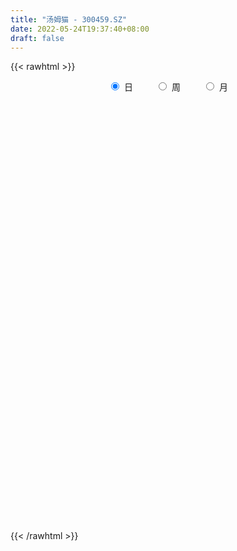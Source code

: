```yaml
---
title: "汤姆猫 - 300459.SZ"
date: 2022-05-24T19:37:40+08:00
draft: false
---
```

{{< rawhtml >}}
    <div style="text-align: center">
        <label style="padding: 1rem;"><input style="margin-right: .5rem" type="radio" name="period" value="D" checked onclick="period_change(this)">日</label>
        <label style="padding: 1rem;"><input style="margin-right: .5rem" type="radio" name="period" value="W" onclick="period_change(this)">周</label>
        <label style="padding: 1rem;"><input style="margin-right: .5rem" type="radio" name="period" value="M" onclick="period_change(this)">月</label>
    </div>
    <div id="chart" style="height: 700px;"></div> 
    <script type="text/javascript">
        const D_v = [664974.4,572397.65,549611.46,234930.7,463560.28,474469.24,548545.17,312534.1,377050.47,536138.16,496259.88,462514.27,496461.86,1710074.1000000001,907225.37,685620.35,456530.92,393825.73,473690.16,375713.53,1168461.29,2338054.1800000002,1326011.3100000001,1042395.45,1066977.3400000001,571365.14,588305.6800000001,601928.22,706372.38,466082.23,436072.4,299162.6,366274.24,310456.53,336733.66,280427.07,368312.6,319487.18,292714.82,354642.71,1143372.97,810883.22,1113820.4399999999,682283.24,466069.28,382426.17,512025.63,302378.63,415415.53,736032.62,491926.37,528434.89,912495.5,814214.9399999999,375976.67,408170.11,399854.73,430483.04,560139.5600000001,501587.58,478386.39,961756.37,506865.47,363557.08,313295.15,345379.63,364955.61,403178.4,294829.89,1608085.6699999999,1002974.39,687345.64,698242.8,668970.26,517087.08,441497.82,714069.08,425728.73,577413.24,675547.26,433997.68,347865.44,2020720.6599999999,3478351.5299999998,7132532.4500000002,5462905.9299999997,6697008.5099999998,6020340.3099999996,4001853.3500000001,4099498.8100000001,3353088.6200000001,2189842.9500000002,2512204.96,2917092.6299999999,2909749.71,1605989.8899999999,1668283.21,1774356.52,1853266.9199999999,2207571.8900000001,1496629.28,1361217.6000000001,1173479.3300000001,995787.8,2019704.05,2056950.0600000001,2571491.1499999999,2024318.99,3955798.1400000001,3406016.79,2598799.8199999998,1934566.04,1325372.3799999999,4434422.8200000003,5302224.4900000002,3656110.04,4316810.0199999996,4137764.1400000001,6924204.5,6459844.1200000001,4771956.46,4329867.96,4833078.7199999997,3939601.21,3007317.5600000001,2919712.96,2596098.46,3168939.96,1994705.78,2914539.2400000002,2454461.2599999998,3946519.77,3054555.3799999999,1616659.75,1241003.8200000001,1481774.8799999999,1714304.0,1680289.0800000001,885365.26,1393350.74,1600436.3,1633484.76,1615090.5,4145637.9100000001,4028454.4100000001,3786275.0099999998,3973063.23,3100417.1400000001,8860258.7300000004,6554822.2199999997,4216332.9699999997,4480487.7300000004,3186707.23,2636322.4700000002,2024223.0,1901613.3100000001,2523084.27,3174926.6400000001,2652943.7400000002,3032426.8100000001,4219652.8600000003,2955832.1600000001,2430104.0099999998,1419474.6399999999,1872790.3,1439652.8,1815321.3899999999,2881171.25,3003290.2400000002,2679222.5299999998,4780331.9400000004,4085051.8500000001,2609754.0899999999,1623503.73,2209854.4900000002,1231396.79,2012053.96,1190477.52,1120019.8899999999,1178261.1799999999,1569871.52,1528284.3799999999,1374625.0,804906.9,964817.22,1154998.45,1391591.1200000001,785301.95,958113.35,1160217.0,754728.08,2677260.5699999998,1017227.5699999999,850635.78,649684.86,729172.58,684426.14,2132704.48,2766463.8599999999,1808118.1899999999,1429415.3600000001,1281459.25,1297325.95,958508.6899999999,1066544.3999999999,1211668.4099999999,1628322.73,823644.86,1053723.8899999999,1536126.53,987322.9,891900.3199999999,1391555.1699999999,1872236.48,1200106.1499999999,1036792.34,1305690.1699999999,2657614.9399999999,1804427.46,1811866.1399999999,1556543.76,1073907.6299999999,1339204.9399999999,1070098.6399999999,720081.49,1322974.52,551882.59,785716.84,686704.87,812531.39,591410.05,878114.75,979095.39,945128.39,831759.7,1198964.9099999999,712301.99,583131.0,680180.1899999999,620399.9300000001,991845.6,679106.39,509643.34,611137.78,789734.33,821355.88,789829.28,744219.6899999999,1155344.3400000001,938887.72]
const D_histogram = [0.0,0.0019145299,-0.0033719726,-0.0052290105,-0.0048272595,-0.0062106847,-0.0041591103,-0.0038816722,-0.002807395,-0.000007238,0.0024515414,0.0007328113,0.0015895407,0.0129464571,0.0143054154,0.0124848867,0.0112912032,0.0086127241,0.0083152674,0.0069541237,0.0120017282,0.0252414903,0.0256335881,0.02555216,0.0161854921,0.0110257915,0.0049192268,0.0004426203,-0.007884111,-0.0156168487,-0.0187072662,-0.0212360313,-0.025784507,-0.0274726315,-0.0304077166,-0.0300721452,-0.0244447572,-0.0176543735,-0.0142798316,-0.0138288023,-0.0043532962,0.0032718343,0.0118827128,0.0123366632,0.0127315075,0.011763236,0.0042209476,-0.0000361052,-0.0013726153,0.0030236644,0.0031176744,-0.0020496356,-0.0019427921,-0.0132094471,-0.0156678275,-0.0181843593,-0.0180112662,-0.017396744,-0.0184126361,-0.0222697494,-0.0263783783,-0.0137765569,-0.0047318671,0.0003435754,0.0033025013,0.0028576666,0.0041252864,0.0057522098,0.006229588,0.0187107628,0.0265315759,0.0277700305,0.0241163985,0.022000301,0.0164414501,0.0096168555,0.009354698,0.0055400508,0.0054297048,0.0006146092,-0.0030692581,-0.0045676302,0.0081563141,0.0591032329,0.0890824834,0.1130794798,0.168825467,0.167773709,0.1524929751,0.1383199233,0.0959127355,0.0524914513,0.015696541,-0.0067557158,-0.0464674886,-0.0743878737,-0.1003044107,-0.1016797671,-0.0937511062,-0.0801928231,-0.0795883899,-0.0735517568,-0.0706409033,-0.0684044615,-0.0493212891,-0.0326922266,-0.0094640904,0.0013878912,0.0319904689,0.0433008852,0.0335314499,0.0231106333,0.0044788496,0.0282539863,0.0568765781,0.0524458456,0.0459177839,0.055543482,0.0753010307,0.1104125035,0.1115737832,0.1077331568,0.1032659254,0.0696868171,0.0469039858,0.0204882823,-0.0081427305,-0.0455772853,-0.0685945228,-0.0639815533,-0.065120857,-0.0460448907,-0.0560367377,-0.0676418027,-0.076942769,-0.0758403344,-0.0636349492,-0.0704923047,-0.0709087308,-0.067104662,-0.0581490327,-0.0463014405,-0.0363476453,-0.0107890269,0.0181297448,0.0290901816,0.0428318783,0.0421825903,0.0949925167,0.0832364331,0.0780250805,0.0763730147,0.0641008425,0.0405640091,0.013660797,-0.0012096883,-0.0064796476,0.0022169648,0.0083576072,0.0189370322,0.0342535544,0.020387554,-0.0053454853,-0.0256682232,-0.0427523877,-0.0497937128,-0.049419596,-0.0340937724,-0.0126749136,-0.0236306967,-0.0006432611,0.0168884876,0.0045161163,-0.0074541684,-0.0459695369,-0.0658138514,-0.1053122445,-0.120357296,-0.1241178748,-0.1126674195,-0.0869210295,-0.0654911386,-0.0617807543,-0.0583813043,-0.0475637643,-0.0344699049,-0.0365115465,-0.0357242273,-0.0273800303,-0.0306287567,-0.0281400574,-0.0527540543,-0.0648651805,-0.0670806701,-0.0647392663,-0.0569641698,-0.050528327,-0.0291996998,-0.0002262703,0.0007497985,0.0007173806,0.0064346935,0.0167178025,0.0146074406,-0.0015753397,0.0017150747,0.0132054525,0.0202684931,0.0222255823,0.029125406,0.0291225075,0.0208978325,0.0219433139,0.0306088605,0.030124781,0.0334352585,0.0350452844,0.0469124043,0.0529922756,0.0556434912,0.0437545318,0.0226374093,0.0178514811,0.0043665292,-0.0043012014,-0.0248016503,-0.0362711831,-0.0369291549,-0.0421791683,-0.0556796248,-0.0626676751,-0.0835718404,-0.0876613367,-0.0782448416,-0.0740800545,-0.0534729421,-0.0356438381,-0.0242383874,-0.0078291568,0.0064067547,0.0159668932,0.0246115042,0.0296203143,0.0339347241,0.0355958547,0.0367021051,0.0347662179,0.0366894107,0.0427614904,0.0331492957]
const D_fast = [0.0,0.0023931624,-0.0037363333,-0.0069006239,-0.0077056877,-0.010641784,-0.0096299873,-0.0103229672,-0.0099505387,-0.0071521912,-0.0040805264,-0.0056160537,-0.0043619392,0.0102315915,0.0151669036,0.0164675966,0.0180967139,0.0175714159,0.019352776,0.0197301632,0.0277781998,0.0473283344,0.0541288292,0.0604354411,0.0551151462,0.0527118936,0.0478351356,0.0434691841,0.0331714251,0.0215344752,0.0137672412,0.0059294682,-0.0050651342,-0.0136214166,-0.0241584308,-0.0313408957,-0.0318246971,-0.0294479067,-0.0296433227,-0.032649494,-0.024262312,-0.0158192228,-0.0042376661,-0.00069955,0.0028781712,0.0048507087,-0.0016363427,-0.0059024218,-0.0075820858,-0.00242989,-0.0015564614,-0.0072361802,-0.0076150348,-0.0221840515,-0.0285593888,-0.0356220105,-0.0399517339,-0.0436863977,-0.0493054489,-0.0587299995,-0.0694332229,-0.0602755408,-0.0524138178,-0.0472524814,-0.0434679302,-0.0431983482,-0.0408994068,-0.037834431,-0.0357996558,-0.0186407903,-0.0041870833,0.0039938791,0.0063693466,0.0097533244,0.0083048361,0.0038844553,0.0059609723,0.0035313378,0.0047784181,0.0001169747,-0.0043342071,-0.0069744867,0.0077885361,0.0735112631,0.1257611344,0.1780280008,0.2759803548,0.3168720241,0.3397145339,0.3601214629,0.341692459,0.3113940376,0.2785232625,0.2543820768,0.2030534318,0.1565360783,0.1055434386,0.0787481404,0.0632390248,0.0567491021,0.0374564378,0.0251051317,0.0103557594,-0.0045089142,0.002243936,0.0106999418,0.0315620553,0.0427610097,0.0813612047,0.1034968423,0.1021102695,0.0974671111,0.0799550399,0.1107936732,0.1536354095,0.1623161384,0.1672675227,0.1907790913,0.2293618976,0.2920764963,0.3211312218,0.3442238846,0.3655731345,0.3494157305,0.3383588957,0.3170652627,0.2863985673,0.2375696911,0.197403823,0.1860214042,0.1686018862,0.1761666299,0.1521655985,0.1236500827,0.0951134242,0.0772557751,0.0735524231,0.0490719914,0.0309283826,0.0179562859,0.0123746571,0.0126468891,0.013513773,0.0363751347,0.0698263425,0.0880593248,0.112508991,0.1224053506,0.1989634062,0.2080164308,0.2223113484,0.2397525362,0.2435055747,0.2301097436,0.2066217307,0.1914488234,0.1845589521,0.1938098057,0.2020398499,0.2173535329,0.2412334438,0.2324643318,0.2053949212,0.1786551275,0.150882866,0.1313931128,0.1194123306,0.126214711,0.1444648415,0.1276013843,0.1504280046,0.1721818751,0.1609385329,0.1471047061,0.0970969533,0.0607991761,-0.0050272782,-0.0501616537,-0.0849517012,-0.1016681007,-0.0976519682,-0.0925948618,-0.1043296662,-0.1155255423,-0.1165989433,-0.1121225602,-0.1232920883,-0.1314358259,-0.1299366366,-0.1408425522,-0.1453888672,-0.1831913777,-0.211518799,-0.2305044561,-0.2443478689,-0.2508138149,-0.2570100539,-0.2429813516,-0.2140644897,-0.2129009712,-0.212754044,-0.2054280578,-0.1909654981,-0.1894239998,-0.2060006151,-0.202281432,-0.1874896911,-0.1753595272,-0.1678460424,-0.1536648672,-0.1463871388,-0.1493873557,-0.1428560459,-0.1265382841,-0.1194911683,-0.1078218763,-0.0974505292,-0.0738553082,-0.0545273681,-0.0379652797,-0.0389156061,-0.0543733763,-0.0546964342,-0.0670897538,-0.0768327847,-0.1035336462,-0.1240709747,-0.1339612353,-0.1497560407,-0.1771764035,-0.1998313726,-0.241628498,-0.2676333284,-0.2777780437,-0.2921332702,-0.2848943934,-0.2759762489,-0.270630395,-0.2561784537,-0.2403408534,-0.2267889917,-0.2119915046,-0.1995776159,-0.1867795251,-0.1762194309,-0.1659376541,-0.1591819868,-0.1480864414,-0.1313239891,-0.1326488599]
const D_slow = [0.0,0.0004786325,-0.0003643607,-0.0016716133,-0.0028784282,-0.0044310994,-0.0054708769,-0.006441295,-0.0071431437,-0.0071449532,-0.0065320679,-0.006348865,-0.0059514799,-0.0027148656,0.0008614882,0.0039827099,0.0068055107,0.0089586917,0.0110375086,0.0127760395,0.0157764716,0.0220868441,0.0284952411,0.0348832811,0.0389296542,0.041686102,0.0429159088,0.0430265638,0.0410555361,0.0371513239,0.0324745073,0.0271654995,0.0207193728,0.0138512149,0.0062492858,-0.0012687505,-0.0073799398,-0.0117935332,-0.0153634911,-0.0188206917,-0.0199090158,-0.0190910572,-0.016120379,-0.0130362132,-0.0098533363,-0.0069125273,-0.0058572904,-0.0058663167,-0.0062094705,-0.0054535544,-0.0046741358,-0.0051865447,-0.0056722427,-0.0089746045,-0.0128915613,-0.0174376512,-0.0219404677,-0.0262896537,-0.0308928127,-0.0364602501,-0.0430548447,-0.0464989839,-0.0476819507,-0.0475960568,-0.0467704315,-0.0460560148,-0.0450246932,-0.0435866408,-0.0420292438,-0.0373515531,-0.0307186591,-0.0237761515,-0.0177470519,-0.0122469766,-0.0081366141,-0.0057324002,-0.0033937257,-0.002008713,-0.0006512868,-0.0004976345,-0.001264949,-0.0024068565,-0.000367778,0.0144080302,0.0366786511,0.064948521,0.1071548878,0.149098315,0.1872215588,0.2218015396,0.2457797235,0.2589025863,0.2628267215,0.2611377926,0.2495209204,0.230923952,0.2058478493,0.1804279076,0.156990131,0.1369419252,0.1170448277,0.0986568885,0.0809966627,0.0638955473,0.051565225,0.0433921684,0.0410261458,0.0413731186,0.0493707358,0.0601959571,0.0685788196,0.0743564779,0.0754761903,0.0825396869,0.0967588314,0.1098702928,0.1213497388,0.1352356093,0.1540608669,0.1816639928,0.2095574386,0.2364907278,0.2623072092,0.2797289134,0.2914549099,0.2965769805,0.2945412978,0.2831469765,0.2659983458,0.2500029575,0.2337227432,0.2222115205,0.2082023361,0.1912918855,0.1720561932,0.1530961096,0.1371873723,0.1195642961,0.1018371134,0.0850609479,0.0705236897,0.0589483296,0.0498614183,0.0471641616,0.0516965978,0.0589691432,0.0696771127,0.0802227603,0.1039708895,0.1247799978,0.1442862679,0.1633795215,0.1794047322,0.1895457345,0.1929609337,0.1926585116,0.1910385997,0.1915928409,0.1936822427,0.1984165008,0.2069798894,0.2120767779,0.2107404065,0.2043233507,0.1936352538,0.1811868256,0.1688319266,0.1603084835,0.1571397551,0.1512320809,0.1510712656,0.1552933875,0.1564224166,0.1545588745,0.1430664903,0.1266130274,0.1002849663,0.0701956423,0.0391661736,0.0109993187,-0.0107309386,-0.0271037233,-0.0425489119,-0.0571442379,-0.069035179,-0.0776526552,-0.0867805419,-0.0957115987,-0.1025566063,-0.1102137954,-0.1172488098,-0.1304373234,-0.1466536185,-0.163423786,-0.1796086026,-0.1938496451,-0.2064817268,-0.2137816518,-0.2138382194,-0.2136507697,-0.2134714246,-0.2118627512,-0.2076833006,-0.2040314404,-0.2044252754,-0.2039965067,-0.2006951436,-0.1956280203,-0.1900716247,-0.1827902732,-0.1755096463,-0.1702851882,-0.1647993597,-0.1571471446,-0.1496159493,-0.1412571347,-0.1324958136,-0.1207677125,-0.1075196436,-0.0936087709,-0.0826701379,-0.0770107856,-0.0725479153,-0.071456283,-0.0725315833,-0.0787319959,-0.0877997917,-0.0970320804,-0.1075768725,-0.1214967787,-0.1371636975,-0.1580566576,-0.1799719917,-0.1995332021,-0.2180532157,-0.2314214513,-0.2403324108,-0.2463920076,-0.2483492968,-0.2467476082,-0.2427558849,-0.2366030088,-0.2291979302,-0.2207142492,-0.2118152855,-0.2026397593,-0.1939482048,-0.1847758521,-0.1740854795,-0.1657981556]
const D_data = [['2021-05-13', 3.23, 3.28, 3.22, 3.33],['2021-05-14', 3.3, 3.31, 3.27, 3.34],['2021-05-17', 3.3, 3.21, 3.2, 3.3],['2021-05-18', 3.21, 3.23, 3.2, 3.24],['2021-05-19', 3.22, 3.25, 3.2, 3.31],['2021-05-20', 3.22, 3.22, 3.17, 3.24],['2021-05-21', 3.22, 3.26, 3.19, 3.29],['2021-05-24', 3.25, 3.24, 3.23, 3.28],['2021-05-25', 3.26, 3.25, 3.2, 3.26],['2021-05-26', 3.24, 3.28, 3.23, 3.32],['2021-05-27', 3.28, 3.29, 3.27, 3.33],['2021-05-28', 3.28, 3.24, 3.22, 3.29],['2021-05-31', 3.24, 3.27, 3.22, 3.3],['2021-06-01', 3.28, 3.44, 3.27, 3.58],['2021-06-02', 3.4, 3.36, 3.36, 3.47],['2021-06-03', 3.36, 3.33, 3.33, 3.45],['2021-06-04', 3.33, 3.34, 3.3, 3.36],['2021-06-07', 3.35, 3.32, 3.3, 3.37],['2021-06-08', 3.33, 3.35, 3.28, 3.37],['2021-06-09', 3.35, 3.34, 3.31, 3.37],['2021-06-10', 3.41, 3.44, 3.38, 3.55],['2021-06-11', 3.5, 3.61, 3.45, 3.78],['2021-06-15', 3.66, 3.51, 3.47, 3.67],['2021-06-16', 3.55, 3.53, 3.45, 3.61],['2021-06-17', 3.49, 3.41, 3.35, 3.51],['2021-06-18', 3.4, 3.44, 3.37, 3.45],['2021-06-21', 3.4, 3.41, 3.38, 3.44],['2021-06-22', 3.43, 3.41, 3.38, 3.46],['2021-06-23', 3.4, 3.33, 3.31, 3.41],['2021-06-24', 3.31, 3.29, 3.27, 3.32],['2021-06-25', 3.28, 3.31, 3.25, 3.32],['2021-06-28', 3.3, 3.29, 3.28, 3.31],['2021-06-29', 3.27, 3.23, 3.22, 3.28],['2021-06-30', 3.24, 3.23, 3.22, 3.26],['2021-07-01', 3.23, 3.18, 3.18, 3.25],['2021-07-02', 3.18, 3.19, 3.17, 3.21],['2021-07-05', 3.2, 3.25, 3.19, 3.26],['2021-07-06', 3.26, 3.28, 3.23, 3.3],['2021-07-07', 3.27, 3.25, 3.23, 3.27],['2021-07-08', 3.26, 3.21, 3.2, 3.27],['2021-07-09', 3.22, 3.34, 3.21, 3.37],['2021-07-12', 3.35, 3.36, 3.29, 3.41],['2021-07-13', 3.44, 3.42, 3.37, 3.53],['2021-07-14', 3.38, 3.35, 3.34, 3.44],['2021-07-15', 3.37, 3.36, 3.3, 3.39],['2021-07-16', 3.36, 3.35, 3.32, 3.38],['2021-07-19', 3.36, 3.25, 3.23, 3.36],['2021-07-20', 3.23, 3.26, 3.22, 3.27],['2021-07-21', 3.28, 3.28, 3.25, 3.31],['2021-07-22', 3.26, 3.36, 3.24, 3.4],['2021-07-23', 3.35, 3.32, 3.29, 3.36],['2021-07-26', 3.31, 3.24, 3.21, 3.32],['2021-07-27', 3.32, 3.29, 3.27, 3.43],['2021-07-28', 3.25, 3.11, 3.01, 3.26],['2021-07-29', 3.14, 3.17, 3.12, 3.2],['2021-07-30', 3.16, 3.14, 3.11, 3.18],['2021-08-02', 3.13, 3.15, 3.08, 3.17],['2021-08-03', 3.13, 3.14, 3.12, 3.19],['2021-08-04', 3.14, 3.1, 3.07, 3.14],['2021-08-05', 3.08, 3.03, 3.02, 3.1],['2021-08-06', 3.04, 2.98, 2.95, 3.04],['2021-08-09', 2.98, 3.19, 2.98, 3.2],['2021-08-10', 3.2, 3.19, 3.15, 3.22],['2021-08-11', 3.21, 3.17, 3.15, 3.22],['2021-08-12', 3.17, 3.16, 3.14, 3.19],['2021-08-13', 3.18, 3.12, 3.1, 3.18],['2021-08-16', 3.16, 3.14, 3.13, 3.22],['2021-08-17', 3.12, 3.15, 3.05, 3.15],['2021-08-18', 3.13, 3.14, 3.09, 3.15],['2021-08-19', 3.22, 3.33, 3.22, 3.73],['2021-08-20', 3.23, 3.34, 3.18, 3.34],['2021-08-23', 3.36, 3.3, 3.27, 3.38],['2021-08-24', 3.26, 3.25, 3.18, 3.27],['2021-08-25', 3.23, 3.27, 3.21, 3.35],['2021-08-26', 3.22, 3.22, 3.18, 3.27],['2021-08-27', 3.22, 3.18, 3.16, 3.22],['2021-08-30', 3.2, 3.25, 3.15, 3.28],['2021-08-31', 3.21, 3.2, 3.18, 3.23],['2021-09-01', 3.21, 3.24, 3.2, 3.26],['2021-09-02', 3.21, 3.17, 3.13, 3.23],['2021-09-03', 3.16, 3.16, 3.15, 3.2],['2021-09-06', 3.16, 3.17, 3.13, 3.18],['2021-09-07', 3.16, 3.38, 3.15, 3.5],['2021-09-08', 3.39, 4.06, 3.36, 4.06],['2021-09-09', 3.95, 4.08, 3.8, 4.46],['2021-09-10', 3.91, 4.24, 3.91, 4.46],['2021-09-13', 4.15, 4.98, 4.15, 5.09],['2021-09-14', 4.81, 4.57, 4.5, 5.05],['2021-09-15', 4.4, 4.5, 4.39, 4.8],['2021-09-16', 4.53, 4.58, 4.48, 4.84],['2021-09-17', 4.5, 4.2, 4.16, 4.5],['2021-09-22', 4.16, 4.05, 4.02, 4.23],['2021-09-23', 4.15, 3.98, 3.97, 4.28],['2021-09-24', 3.94, 4.04, 3.94, 4.2],['2021-09-27', 3.94, 3.67, 3.47, 3.95],['2021-09-28', 3.6, 3.62, 3.56, 3.72],['2021-09-29', 3.57, 3.46, 3.44, 3.68],['2021-09-30', 3.58, 3.64, 3.5, 3.7],['2021-10-08', 3.66, 3.72, 3.61, 3.81],['2021-10-11', 3.7, 3.8, 3.57, 3.9],['2021-10-12', 3.71, 3.63, 3.59, 3.75],['2021-10-13', 3.68, 3.67, 3.63, 3.79],['2021-10-14', 3.6, 3.61, 3.52, 3.65],['2021-10-15', 3.64, 3.57, 3.54, 3.67],['2021-10-18', 3.62, 3.8, 3.58, 3.87],['2021-10-19', 3.77, 3.84, 3.75, 3.98],['2021-10-20', 3.81, 4.02, 3.74, 4.11],['2021-10-21', 3.99, 3.96, 3.95, 4.15],['2021-10-22', 3.99, 4.34, 3.93, 4.54],['2021-10-25', 4.3, 4.25, 4.1, 4.48],['2021-10-26', 4.13, 4.03, 4.0, 4.17],['2021-10-27', 4.06, 4.0, 3.89, 4.13],['2021-10-28', 3.99, 3.84, 3.83, 4.04],['2021-10-29', 3.91, 4.41, 3.9, 4.49],['2021-11-01', 4.46, 4.66, 4.46, 4.97],['2021-11-02', 4.56, 4.37, 4.31, 4.66],['2021-11-03', 4.37, 4.37, 4.33, 4.75],['2021-11-04', 4.38, 4.64, 4.18, 4.74],['2021-11-05', 4.4, 4.92, 4.36, 5.5],['2021-11-08', 4.91, 5.36, 4.85, 5.65],['2021-11-09', 5.24, 5.15, 5.05, 5.41],['2021-11-10', 5.2, 5.2, 5.03, 5.4],['2021-11-11', 5.07, 5.29, 4.95, 5.53],['2021-11-12', 5.14, 4.93, 4.93, 5.2],['2021-11-15', 4.97, 5.0, 4.77, 5.14],['2021-11-16', 4.92, 4.89, 4.86, 5.09],['2021-11-17', 4.82, 4.76, 4.68, 4.93],['2021-11-18', 4.74, 4.49, 4.44, 4.84],['2021-11-19', 4.48, 4.5, 4.45, 4.67],['2021-11-22', 4.5, 4.78, 4.48, 4.86],['2021-11-23', 4.65, 4.7, 4.53, 4.77],['2021-11-24', 4.76, 4.99, 4.73, 5.14],['2021-11-25', 4.88, 4.64, 4.62, 4.91],['2021-11-26', 4.57, 4.54, 4.5, 4.68],['2021-11-29', 4.45, 4.48, 4.4, 4.55],['2021-11-30', 4.54, 4.55, 4.5, 4.65],['2021-12-01', 4.53, 4.69, 4.47, 4.73],['2021-12-02', 4.6, 4.43, 4.42, 4.64],['2021-12-03', 4.45, 4.45, 4.41, 4.5],['2021-12-06', 4.4, 4.47, 4.32, 4.54],['2021-12-07', 4.44, 4.53, 4.41, 4.65],['2021-12-08', 4.5, 4.59, 4.45, 4.7],['2021-12-09', 4.6, 4.6, 4.57, 4.68],['2021-12-10', 4.57, 4.88, 4.55, 5.1],['2021-12-13', 4.88, 5.08, 4.82, 5.3],['2021-12-14', 5.05, 4.99, 4.95, 5.28],['2021-12-15', 4.81, 5.13, 4.74, 5.23],['2021-12-16', 5.06, 5.03, 4.93, 5.27],['2021-12-17', 5.03, 5.91, 4.99, 6.04],['2021-12-20', 5.65, 5.3, 5.25, 5.74],['2021-12-21', 5.26, 5.42, 5.2, 5.58],['2021-12-22', 5.43, 5.53, 5.38, 5.85],['2021-12-23', 5.41, 5.44, 5.33, 5.7],['2021-12-24', 5.59, 5.27, 5.25, 5.65],['2021-12-27', 5.21, 5.14, 5.03, 5.28],['2021-12-28', 5.16, 5.21, 5.11, 5.3],['2021-12-29', 5.21, 5.3, 5.07, 5.53],['2021-12-30', 5.24, 5.51, 5.23, 5.59],['2021-12-31', 5.53, 5.55, 5.39, 5.65],['2022-01-04', 5.61, 5.69, 5.54, 5.84],['2022-01-05', 5.6, 5.87, 5.56, 5.98],['2022-01-06', 5.76, 5.56, 5.44, 5.76],['2022-01-07', 5.56, 5.34, 5.25, 5.67],['2022-01-10', 5.2, 5.3, 5.1, 5.38],['2022-01-11', 5.3, 5.24, 5.17, 5.42],['2022-01-12', 5.2, 5.29, 5.19, 5.36],['2022-01-13', 5.26, 5.35, 5.23, 5.45],['2022-01-14', 5.25, 5.57, 5.24, 5.79],['2022-01-17', 5.6, 5.75, 5.53, 5.93],['2022-01-18', 5.69, 5.38, 5.35, 5.73],['2022-01-19', 5.47, 5.85, 5.47, 6.19],['2022-01-20', 5.89, 5.92, 5.69, 6.06],['2022-01-21', 5.87, 5.59, 5.55, 5.97],['2022-01-24', 5.42, 5.55, 5.38, 5.68],['2022-01-25', 5.51, 5.08, 5.07, 5.53],['2022-01-26', 5.11, 5.13, 5.02, 5.21],['2022-01-27', 5.13, 4.67, 4.66, 5.14],['2022-01-28', 4.75, 4.75, 4.7, 4.84],['2022-02-07', 4.82, 4.75, 4.54, 4.86],['2022-02-08', 4.7, 4.87, 4.66, 4.88],['2022-02-09', 4.87, 5.07, 4.83, 5.12],['2022-02-10', 5.03, 5.08, 4.96, 5.23],['2022-02-11', 5.03, 4.87, 4.86, 5.12],['2022-02-14', 4.79, 4.83, 4.75, 4.93],['2022-02-15', 4.96, 4.91, 4.86, 5.03],['2022-02-16', 4.95, 4.96, 4.89, 5.04],['2022-02-17', 4.87, 4.76, 4.71, 4.91],['2022-02-18', 4.7, 4.75, 4.67, 4.8],['2022-02-21', 4.69, 4.83, 4.68, 4.85],['2022-02-22', 4.77, 4.66, 4.6, 4.78],['2022-02-23', 4.67, 4.69, 4.65, 4.71],['2022-02-24', 4.55, 4.24, 4.08, 4.55],['2022-02-25', 4.29, 4.23, 4.22, 4.36],['2022-02-28', 4.2, 4.24, 4.1, 4.25],['2022-03-01', 4.26, 4.22, 4.18, 4.27],['2022-03-02', 4.18, 4.24, 4.16, 4.27],['2022-03-03', 4.27, 4.19, 4.17, 4.28],['2022-03-04', 4.15, 4.39, 4.12, 4.57],['2022-03-07', 4.4, 4.58, 4.33, 4.68],['2022-03-08', 4.45, 4.28, 4.25, 4.47],['2022-03-09', 4.27, 4.24, 3.97, 4.32],['2022-03-10', 4.32, 4.3, 4.26, 4.45],['2022-03-11', 4.2, 4.38, 4.15, 4.44],['2022-03-14', 4.32, 4.23, 4.23, 4.38],['2022-03-15', 4.19, 3.98, 3.98, 4.2],['2022-03-16', 4.04, 4.16, 3.92, 4.22],['2022-03-17', 4.21, 4.28, 4.17, 4.4],['2022-03-18', 4.23, 4.26, 4.2, 4.29],['2022-03-21', 4.28, 4.21, 4.17, 4.32],['2022-03-22', 4.17, 4.29, 4.12, 4.35],['2022-03-23', 4.25, 4.22, 4.2, 4.31],['2022-03-24', 4.17, 4.09, 4.08, 4.19],['2022-03-25', 4.11, 4.18, 4.08, 4.28],['2022-03-28', 4.23, 4.3, 4.2, 4.42],['2022-03-29', 4.33, 4.21, 4.19, 4.34],['2022-03-30', 4.2, 4.27, 4.13, 4.28],['2022-03-31', 4.24, 4.27, 4.22, 4.37],['2022-04-01', 4.23, 4.45, 4.18, 4.53],['2022-04-06', 4.4, 4.45, 4.36, 4.54],['2022-04-07', 4.4, 4.46, 4.4, 4.59],['2022-04-08', 4.48, 4.28, 4.25, 4.49],['2022-04-11', 4.22, 4.09, 4.05, 4.24],['2022-04-12', 4.25, 4.23, 4.18, 4.37],['2022-04-13', 4.17, 4.07, 4.06, 4.18],['2022-04-14', 4.08, 4.06, 4.06, 4.12],['2022-04-15', 4.03, 3.81, 3.76, 4.03],['2022-04-18', 3.79, 3.8, 3.68, 3.81],['2022-04-19', 3.79, 3.86, 3.76, 3.9],['2022-04-20', 3.86, 3.74, 3.74, 3.88],['2022-04-21', 3.7, 3.53, 3.52, 3.75],['2022-04-22', 3.51, 3.49, 3.43, 3.56],['2022-04-25', 3.43, 3.16, 3.15, 3.44],['2022-04-26', 3.19, 3.21, 3.18, 3.37],['2022-04-27', 3.15, 3.3, 3.11, 3.32],['2022-04-28', 3.25, 3.18, 3.12, 3.29],['2022-04-29', 3.23, 3.37, 3.23, 3.42],['2022-05-05', 3.35, 3.37, 3.32, 3.41],['2022-05-06', 3.27, 3.31, 3.22, 3.37],['2022-05-09', 3.33, 3.4, 3.32, 3.45],['2022-05-10', 3.34, 3.42, 3.32, 3.42],['2022-05-11', 3.4, 3.4, 3.39, 3.53],['2022-05-12', 3.36, 3.42, 3.35, 3.47],['2022-05-13', 3.45, 3.4, 3.37, 3.48],['2022-05-16', 3.4, 3.41, 3.39, 3.46],['2022-05-17', 3.41, 3.39, 3.28, 3.42],['2022-05-18', 3.4, 3.39, 3.38, 3.49],['2022-05-19', 3.31, 3.35, 3.27, 3.36],['2022-05-20', 3.37, 3.4, 3.34, 3.43],['2022-05-23', 3.46, 3.48, 3.45, 3.57],['2022-05-24', 3.5, 3.28, 3.28, 3.51]]
const W_v = [330958.73,483802.46,418081.31,393937.75,283655.71,451098.43,1226451.99,1100841.9300000002,532591.15,1214139.0,1159419.6899999999,493253.32,498845.84,281068.51,253586.2,343674.74,226933.56,166083.16,271633.7,375149.07,360358.12,257249.57,176645.43,181312.32,141705.23,459720.64,267205.94,250480.01,405206.16,320132.5600000001,84428.66,45625.5,466331.06,439719.83,1133433.73,476354.67,563598.28,270428.28,275803.49,670583.53,306952.94,243703.16,353537.04,311150.47,219696.57,287700.63,174300.16,197913.73,335664.88,191578.6,176644.05,127421.35,131418.8,234170.59,146270.7,152107.75,139997.01,154182.85,270492.56,259854.64,124632.88,145219.99,250634.36,282425.79,181855.46,206428.48,266178.52,232689.67,355481.52,307765.47,380036.39,329054.15,257976.57,261690.59,168232.17,94091.54,141717.48,136126.62,128802.57,192723.25,200935.57,268329.84,409688.2,613731.9299999999,738379.55,412641.11,349090.1800000001,536499.52,511126.64,856507.5,619160.1899999999,272534.0,824841.1299999999,598314.05,1265333.75,505051.5,449843.59,839749.38,1380004.9199999999,1228479.76,2313315.0999999996,2873290.52,2390062.02,1777036.4899999998,2416449.4399999999,1551613.0600000001,1752946.6000000001,1696625.9000000001,2029485.6799999999,1960846.4299999999,3083492.6299999999,1796085.3100000001,2516017.9500000002,1589136.79,4386556.9299999997,7686917.3899999997,3406260.0299999998,6959282.2700000005,3253859.5,1669518.27,6420986.1800000006,3054375.5800000001,2526253.4100000001,3118589.9500000002,7523895.0899999999,5001003.5600000005,3101236.1800000002,7584755.5099999998,5008295.4800000004,2816825.4000000004,7480771.2999999989,10514660.7100000009,5353977.6600000001,7537776.5899999999,4767119.7800000003,3391455.6199999996,4320966.8200000003,2678655.1500000004,2480286.3599999999,2320914.0600000001,2045417.29,2378474.5899999999,3192026.4899999998,3457468.75,6351652.8499999996,3133226.8499999996,2732018.75,9738883.1500000004,7547931.0600000005,11330139.7899999991,3722521.3600000003,12447090.6600000001,10759053.7100000009,6801895.0399999991,5667640.9299999997,4264941.79,4450978.8799999999,3615933.8099999996,4444492.4100000001,17218206.8500000015,15038221.8599999994,25073398.5899999961,19550260.9400000013,11593595.5600000005,4196625.1899999995,1548603.5700000001,9520035.4800000004,8836797.0700000003,5545540.1100000003,5015658.2699999996,4847722.1400000006,4169947.6099999999,3370504.79,6261053.0999999996,3469470.1100000003,2926824.6699999999,5164483.2000000002,2751015.8900000001,4668236.1999999993,9363496.8399999999,6267940.6500000004,9962251.1100000013,8675344.4299999997,3678867.1399999997,2885739.79,6256805.4000000004,4289162.3200000003,2984821.1600000001,2451579.79,2767350.3399999999,2137004.2000000002,1982816.6399999997,2822176.0299999998,2205430.96,2018500.6800000002,954839.1899999999,2396389.8100000001,2271116.8500000001,2184496.8799999999,4255912.6000000006,4749744.8900000006,4006749.2399999998,2798760.9099999997,1593054.1000000001,2478530.2800000003,3455482.3499999996,2457778.7800000003,3039292.1099999999,2370451.3000000003,2490853.6999999997,3674023.96,3013143.5999999996,2826755.9900000002,18442376.0099999979,24171789.6000000015,7619140.54,7958379.3300000001,1853266.9199999999,7234685.8999999994,12628262.3900000006,13699177.8499999996,24337113.1900000013,24334348.4699999988,13686774.7200000007,13986735.3999999985,7002737.04,10388000.2100000009,23748468.5200000033,21074672.6199999973,12276790.9600000009,12638015.8399999999,9428410.379999999,17157650.6499999985,8267286.4900000002,6771061.9699999997,5101615.6400000006,6567546.5700000003,5046623.8399999999,8582782.6099999994,5688689.0900000008,5860628.8099999996,8072440.0800000001,5172837.3599999994,5526267.2200000007,3428245.7400000002,4833063.1400000006,1295432.99,3481175.4500000002,3756276.9599999995,2094232.0600000001]
const W_histogram = [0.0,0.0059414245,0.0061814189,-0.0034776056,-0.0097200946,-0.0040076102,0.0435925966,0.0573911539,0.0754230751,0.1265362905,0.117622647,0.102816821,0.0904692674,0.0671422252,0.0369502721,-0.0216304805,-0.0416223605,-0.0457423873,-0.0725303054,-0.060098207,-0.04777901,-0.0553340248,-0.0594116808,-0.0704184049,-0.0745198769,-0.0528804986,-0.0574749467,-0.0476483238,-0.0635360471,-0.0721378253,-0.0685440167,-0.0590934042,-0.0260066654,0.0019996094,0.0547815616,0.0522220775,0.0808633936,0.079722388,0.0615411142,0.0040658333,-0.0242356273,-0.0323552762,-0.0430953118,-0.0376431882,-0.0460780433,-0.070768259,-0.0848801975,-0.0896736608,-0.1208199356,-0.1114562135,-0.101872002,-0.0924134435,-0.0878818092,-0.075243622,-0.072406307,-0.0718347282,-0.0830858025,-0.0949945841,-0.085414985,-0.0928665223,-0.0963442947,-0.0948235065,-0.0703774773,-0.0884983766,-0.1002006464,-0.0884351647,-0.0525414534,-0.021895721,0.027771891,0.0249132122,0.035920531,0.0612714634,0.0765942495,0.0832497797,0.0884971677,0.0846632426,0.0849732624,0.0810017579,0.0691052931,0.0685026158,0.073099142,0.0865138146,0.1098264678,0.1231223167,0.1439040962,0.1490066639,0.133846784,0.138774556,0.1188507976,0.12555456,0.131456105,0.122556963,0.0936809194,0.0198882264,-0.075081754,-0.1311292562,-0.167616865,-0.1772650376,-0.1716379557,-0.1637113636,-0.1685597801,-0.1514144733,-0.1452883204,-0.1390388181,-0.1314463612,-0.1307687024,-0.1111882217,-0.0862764289,-0.0661522919,-0.0365314214,-0.0043422248,0.0118248188,0.0317530958,0.0593035623,0.0849466508,0.1072181913,0.1068193288,0.1149629021,0.0990538366,0.0814407916,0.0890244757,0.0849971087,0.0839203815,0.0762619343,0.106187326,0.0997847049,0.1039057807,0.1154464033,0.1231112303,0.0995846132,0.1474970399,0.165224291,0.1678316005,0.1464029359,0.1043168661,0.0486988904,0.0122928588,-0.0286981747,-0.0690724184,-0.0895553866,-0.1020366124,-0.1067011226,-0.1480982104,-0.1461932527,-0.1462701942,-0.1478901157,-0.142397037,-0.0979475337,-0.0656493108,-0.0329381237,0.0245574418,0.0568649698,0.0907072024,0.0846017772,0.0561378726,0.05140035,0.0412436084,0.0313195193,0.0417735816,0.081587814,0.1254059932,0.2042506366,0.2347183007,0.2040141266,0.1622784459,0.1377826008,0.1276151354,0.1183742592,0.0658945862,0.0246524489,-0.0189276051,-0.0520726922,-0.0806501996,-0.0766031662,-0.1006466852,-0.1235762538,-0.1583638449,-0.169043123,-0.1534558426,-0.1308070192,-0.1205757265,-0.080098428,-0.0557880305,-0.0408434425,-0.0107614862,-0.0033766177,-0.0080445685,-0.0302147823,-0.0417023582,-0.0477115477,-0.0536922946,-0.0502848452,-0.0378661877,-0.0375949507,-0.0359315408,-0.0263809043,-0.0167944761,-0.0121171093,-0.0088196951,0.0011181571,0.025543603,0.0296311786,0.0232422647,0.0112070104,0.0134688735,0.0156081508,0.0149701687,0.0030181287,-0.0141293236,-0.0144567593,0.0009137935,0.0010649964,0.0006011251,0.0699741141,0.1078475788,0.1160884363,0.0897433219,0.0735293803,0.0496697721,0.0808678115,0.1000827863,0.1386313908,0.1550523573,0.1283101671,0.1056178735,0.0781165232,0.0820497576,0.1435829842,0.1310903434,0.1312680772,0.1078081974,0.0985965805,0.0851719559,0.0147331258,-0.0265172065,-0.0625661445,-0.118849669,-0.1411984712,-0.1516332686,-0.1607279295,-0.1655868236,-0.1448225217,-0.1368362882,-0.1561111736,-0.1815339202,-0.1963000396,-0.1993362597,-0.1848342652,-0.1654221913,-0.1512312767]
const W_fast = [0.0,0.0074267806,0.0092121298,-0.0013162962,-0.0099888088,-0.0052782269,0.053220129,0.0813664748,0.1182541648,0.2010014528,0.221493471,0.2323918502,0.2426616135,0.2361201276,0.2151657425,0.1511773697,0.1207798997,0.1052242761,0.0603037816,0.0577113282,0.0580857727,0.0366972517,0.0177666755,-0.0108446498,-0.033576091,-0.0251568373,-0.0441200222,-0.0462054802,-0.0779772153,-0.1046134497,-0.1181556454,-0.1234783839,-0.0968933115,-0.0683871343,-0.0019097917,0.0085862436,0.057443408,0.0762329995,0.0734370041,0.0169781816,-0.0173821858,-0.0335906538,-0.0551045173,-0.0590631908,-0.0790175567,-0.1213998371,-0.156731825,-0.1839437035,-0.2452949622,-0.2637952935,-0.2796790825,-0.2933238848,-0.3107627028,-0.3169354212,-0.3321996829,-0.3495867861,-0.381609311,-0.4172667387,-0.4290408859,-0.4597090537,-0.4872728998,-0.5094579882,-0.5026063283,-0.5428518218,-0.5796042532,-0.5899475627,-0.5671892147,-0.5420174126,-0.4854068278,-0.4820372036,-0.462049752,-0.4213809538,-0.3869096053,-0.3594416302,-0.3320699502,-0.3147380647,-0.2931847292,-0.2769057943,-0.2715259359,-0.2550029592,-0.2321316475,-0.1970885212,-0.1463192511,-0.102242823,-0.0454850195,-0.0031307857,0.0151710303,0.0547924414,0.0645813823,0.1026737847,0.141439356,0.1631794548,0.1577236409,0.0889030046,-0.0248374143,-0.1136672306,-0.1920590556,-0.2460234876,-0.2833058946,-0.3163071435,-0.3632955049,-0.3840038165,-0.4141997437,-0.4427099459,-0.4679790793,-0.4999935961,-0.5082101708,-0.5048674852,-0.5012814212,-0.4807934061,-0.4496897657,-0.4305665174,-0.4026999665,-0.3603236093,-0.3134438582,-0.2643677698,-0.2380618001,-0.2011775014,-0.1923231077,-0.1895759548,-0.1597361517,-0.1425142416,-0.1226108734,-0.111203837,-0.0547316138,-0.0361880587,-0.0060905377,0.0343116858,0.0727543203,0.0741238565,0.1589105432,0.217943867,0.2625090766,0.277681146,0.2616742927,0.2182310396,0.1848982227,0.1367326456,0.0790902972,0.0362184824,-0.0017718965,-0.0331116874,-0.1115333277,-0.1461766832,-0.1828211733,-0.2214136237,-0.2515198042,-0.2315571844,-0.2156712892,-0.191194633,-0.1275597071,-0.0810359366,-0.0245169035,-0.0094718843,-0.0239013207,-0.0157887559,-0.0156345953,-0.0177288046,0.0031686531,0.063379839,0.1385495165,0.2684568191,0.3576040583,0.3779034159,0.3767373467,0.3866871517,0.4084234702,0.4287761588,0.3927701323,0.3576911073,0.309379152,0.2632158918,0.2144758345,0.1993720764,0.1501668861,0.096343254,0.0219647017,-0.0309753572,-0.0537520375,-0.0638049689,-0.0837176078,-0.0632649163,-0.0529015264,-0.048167799,-0.0207762143,-0.0142355002,-0.0209145932,-0.0506385025,-0.072551668,-0.0904887444,-0.109892565,-0.1190563268,-0.1161042163,-0.125231717,-0.1325511922,-0.1295957818,-0.1242079726,-0.1225598832,-0.1214673928,-0.1112500012,-0.0804386546,-0.0689432843,-0.069521632,-0.0787551337,-0.0731260523,-0.0670847373,-0.0639801771,-0.075177685,-0.0958574683,-0.0997990937,-0.0842000926,-0.0837826406,-0.0840962307,0.0027702869,0.0676056463,0.1048686129,0.100959329,0.1031277324,0.0916855673,0.1431005596,0.187336231,0.2605426831,0.315726739,0.3210620905,0.3247742653,0.3168020458,0.3412477196,0.4386766922,0.4589566372,0.4919513903,0.49544356,0.5108810882,0.5187494526,0.4519939039,0.40411427,0.3524237958,0.2664278541,0.2087794341,0.1604363195,0.1111596762,0.0649040762,0.0494627477,0.0232399091,-0.0350627696,-0.1058689963,-0.1697101256,-0.2225804106,-0.2542869825,-0.2762304564,-0.2998473609]
const W_slow = [0.0,0.0014853561,0.0030307109,0.0021613095,-0.0002687142,-0.0012706168,0.0096275324,0.0239753209,0.0428310897,0.0744651623,0.103870824,0.1295750293,0.1521923461,0.1689779024,0.1782154704,0.1728078503,0.1624022602,0.1509666633,0.132834087,0.1178095352,0.1058647827,0.0920312765,0.0771783563,0.0595737551,0.0409437859,0.0277236612,0.0133549246,0.0014428436,-0.0144411682,-0.0324756245,-0.0496116287,-0.0643849797,-0.0708866461,-0.0703867437,-0.0566913533,-0.0436358339,-0.0234199856,-0.0034893886,0.01189589,0.0129123483,0.0068534415,-0.0012353776,-0.0120092055,-0.0214200026,-0.0329395134,-0.0506315781,-0.0718516275,-0.0942700427,-0.1244750266,-0.15233908,-0.1778070805,-0.2009104414,-0.2228808936,-0.2416917992,-0.2597933759,-0.2777520579,-0.2985235086,-0.3222721546,-0.3436259008,-0.3668425314,-0.3909286051,-0.4146344817,-0.432228851,-0.4543534452,-0.4794036068,-0.501512398,-0.5146477613,-0.5201216916,-0.5131787188,-0.5069504158,-0.497970283,-0.4826524172,-0.4635038548,-0.4426914099,-0.4205671179,-0.3994013073,-0.3781579917,-0.3579075522,-0.3406312289,-0.323505575,-0.3052307895,-0.2836023358,-0.2561457189,-0.2253651397,-0.1893891157,-0.1521374497,-0.1186757537,-0.0839821147,-0.0542694153,-0.0228807753,0.009983251,0.0406224917,0.0640427216,0.0690147782,0.0502443397,0.0174620256,-0.0244421906,-0.06875845,-0.1116679389,-0.1525957799,-0.1947357249,-0.2325893432,-0.2689114233,-0.3036711278,-0.3365327181,-0.3692248937,-0.3970219491,-0.4185910563,-0.4351291293,-0.4442619847,-0.4453475409,-0.4423913362,-0.4344530622,-0.4196271716,-0.3983905089,-0.3715859611,-0.3448811289,-0.3161404034,-0.2913769443,-0.2710167464,-0.2487606274,-0.2275113503,-0.2065312549,-0.1874657713,-0.1609189398,-0.1359727636,-0.1099963184,-0.0811347176,-0.05035691,-0.0254607567,0.0114135033,0.052719576,0.0946774761,0.1312782101,0.1573574266,0.1695321492,0.1726053639,0.1654308203,0.1481627157,0.125773869,0.1002647159,0.0735894353,0.0365648827,0.0000165695,-0.0365509791,-0.073523508,-0.1091227673,-0.1336096507,-0.1500219784,-0.1582565093,-0.1521171489,-0.1379009064,-0.1152241058,-0.0940736615,-0.0800391934,-0.0671891059,-0.0568782038,-0.0490483239,-0.0386049285,-0.018207975,0.0131435233,0.0642061825,0.1228857576,0.1738892893,0.2144589008,0.2489045509,0.2808083348,0.3104018996,0.3268755461,0.3330386584,0.3283067571,0.315288584,0.2951260341,0.2759752426,0.2508135713,0.2199195078,0.1803285466,0.1380677658,0.0997038052,0.0670020504,0.0368581187,0.0168335117,0.0028865041,-0.0073243565,-0.0100147281,-0.0108588825,-0.0128700247,-0.0204237202,-0.0308493098,-0.0427771967,-0.0562002704,-0.0687714816,-0.0782380286,-0.0876367663,-0.0966196515,-0.1032148775,-0.1074134965,-0.1104427739,-0.1126476977,-0.1123681584,-0.1059822576,-0.0985744629,-0.0927638968,-0.0899621442,-0.0865949258,-0.0826928881,-0.0789503459,-0.0781958137,-0.0817281446,-0.0853423344,-0.0851138861,-0.084847637,-0.0846973557,-0.0672038272,-0.0402419325,-0.0112198234,0.0112160071,0.0295983521,0.0420157952,0.062232748,0.0872534446,0.1219112923,0.1606743817,0.1927519234,0.2191563918,0.2386855226,0.259197962,0.295093708,0.3278662939,0.3606833132,0.3876353625,0.4122845077,0.4335774966,0.4372607781,0.4306314765,0.4149899403,0.3852775231,0.3499779053,0.3120695881,0.2718876058,0.2304908999,0.1942852694,0.1600761974,0.121048404,0.0756649239,0.026589914,-0.0232441509,-0.0694527172,-0.110808265,-0.1486160842]
const W_data = [['2017-05-05', 6.4238, 6.1062, 6.1007, 6.5607],['2017-05-12', 6.0788, 6.1993, 5.9419, 6.3252],['2017-05-19', 6.2212, 6.1498, 6.062, 6.3475],['2017-05-26', 6.1334, 6.0016, 5.8094, 6.1389],['2017-06-02', 6.062, 5.9961, 5.8808, 6.2816],['2017-06-09', 5.9577, 6.1389, 5.9577, 6.1828],['2017-06-16', 6.0949, 6.8252, 5.9906, 7.2974],['2017-06-23', 6.8637, 6.6111, 6.4683, 7.2974],['2017-06-30', 6.6166, 6.8087, 6.5342, 7.1327],['2017-09-15', 7.4896, 7.5006, 6.644, 7.5006],['2017-09-22', 7.5775, 6.9735, 6.9735, 7.6763],['2017-09-29', 7.0009, 6.9405, 6.644, 7.0778],['2017-10-13', 7.0394, 6.9954, 6.9131, 7.3469],['2017-10-20', 7.0503, 6.8472, 6.5946, 7.1053],['2017-10-27', 6.8746, 6.6825, 6.666, 6.9295],['2017-11-03', 6.6879, 6.1169, 6.04, 6.7429],['2017-11-10', 6.1279, 6.3859, 6.1279, 6.4738],['2017-11-17', 6.7538, 6.5067, 6.4958, 6.9295],['2017-11-24', 6.2157, 6.1114, 6.04, 6.3859],['2017-12-01', 6.1443, 6.5287, 6.1443, 6.6879],['2017-12-08', 6.5507, 6.5671, 6.3201, 6.8362],['2017-12-15', 6.6715, 6.3036, 6.2706, 6.7264],['2017-12-22', 6.3146, 6.2816, 6.1773, 6.4463],['2017-12-29', 6.2926, 6.1114, 6.04, 6.331],['2018-01-05', 6.1334, 6.1059, 6.0894, 6.2487],['2018-01-12', 6.1224, 6.4299, 5.9302, 6.7978],['2018-01-19', 6.3475, 6.1059, 6.029, 6.4244],['2018-01-26', 6.0675, 6.2597, 6.062, 6.3805],['2018-02-02', 6.2871, 5.8753, 5.3811, 6.342],['2018-02-09', 6.04, 5.8423, 5.6831, 6.1279],['2018-02-14', 5.8533, 5.9192, 5.8094, 6.0345],['2018-02-23', 5.9851, 5.9686, 5.9412, 6.0126],['2018-03-02', 5.9686, 6.3365, 5.9192, 6.5562],['2018-03-09', 6.331, 6.4189, 6.2542, 6.6825],['2018-03-16', 6.5781, 6.9625, 6.5781, 7.3304],['2018-03-23', 7.0339, 6.4409, 6.2542, 7.27],['2018-03-30', 6.375, 6.9515, 6.2651, 7.0558],['2018-04-04', 7.0229, 6.7154, 6.6605, 7.1217],['2018-04-13', 6.6879, 6.5067, 6.364, 6.7978],['2018-04-20', 6.4573, 5.8369, 5.6007, 6.6275],['2018-04-27', 5.7874, 5.9631, 5.6337, 6.029],['2018-05-04', 5.9741, 6.0949, 5.4909, 6.3365],['2018-05-11', 6.0455, 5.9796, 5.8863, 6.1938],['2018-05-18', 5.9192, 6.1334, 5.8094, 6.1883],['2018-05-25', 6.1059, 5.9137, 5.8312, 6.1553],['2018-06-01', 5.8697, 5.5671, 5.5121, 5.9137],['2018-06-08', 5.6056, 5.5231, 5.4131, 5.6056],['2018-06-15', 5.5121, 5.5066, 5.149, 5.6386],['2018-06-22', 5.3361, 4.9785, 4.7199, 5.5011],['2018-06-29', 4.9785, 5.3141, 4.951, 5.3416],['2018-07-06', 5.3526, 5.259, 5.105, 5.4296],['2018-07-13', 5.3086, 5.204, 5.072, 5.3251],['2018-07-20', 5.1985, 5.0775, 4.951, 5.204],['2018-07-27', 5.0775, 5.127, 4.995, 5.3856],['2018-08-03', 5.171, 4.951, 4.7639, 5.182],['2018-08-10', 4.9125, 4.8355, 4.7639, 4.962],['2018-08-17', 4.7914, 4.5549, 4.4889, 4.8685],['2018-08-24', 4.5549, 4.3679, 4.2853, 4.5989],['2018-08-31', 4.4284, 4.5109, 4.3734, 4.885],['2018-09-07', 4.5109, 4.1808, 4.0598, 4.5329],['2018-09-14', 4.1863, 4.0708, 4.0653, 4.2523],['2018-09-21', 4.0708, 3.9938, 3.9113, 4.0708],['2018-09-28', 3.9773, 4.2248, 3.9553, 4.2633],['2018-10-12', 4.0763, 3.5812, 3.4712, 4.0763],['2018-10-19', 3.5922, 3.4382, 3.3612, 3.6417],['2018-10-26', 3.4932, 3.5867, 3.4052, 3.6472],['2018-11-02', 3.5812, 3.8893, 3.4437, 3.9498],['2018-11-09', 3.8948, 3.9003, 3.8508, 4.0213],['2018-11-16', 3.9388, 4.2853, 3.8893, 4.4834],['2018-11-23', 4.2248, 3.7022, 3.6362, 4.2248],['2018-11-30', 3.7407, 3.8508, 3.5977, 4.0488],['2018-12-07', 3.9773, 4.0983, 3.8893, 4.1918],['2018-12-14', 4.0983, 4.0708, 3.9993, 4.2358],['2018-12-21', 4.0323, 4.0213, 3.9003, 4.1258],['2018-12-28', 3.9938, 4.0433, 3.8728, 4.0763],['2019-01-04', 4.0378, 3.9443, 3.7958, 4.0378],['2019-01-11', 3.9388, 3.9993, 3.9003, 4.0543],['2019-01-18', 3.9993, 3.9498, 3.8838, 4.0103],['2019-01-25', 3.9663, 3.8178, 3.7847, 3.9993],['2019-02-01', 3.8453, 3.9333, 3.5922, 3.9333],['2019-02-15', 3.9333, 4.0213, 3.9168, 4.1093],['2019-02-22', 4.0763, 4.2028, 4.0323, 4.2468],['2019-03-01', 4.2743, 4.4669, 4.2743, 4.5934],['2019-03-08', 4.4724, 4.4999, 4.4229, 4.8025],['2019-03-15', 4.5054, 4.7639, 4.4834, 5.116],['2019-03-22', 4.808, 4.7309, 4.5934, 4.819],['2019-03-29', 4.6539, 4.5439, 4.3404, 4.7199],['2019-04-04', 4.5549, 4.863, 4.5549, 5.1105],['2019-04-12', 4.874, 4.6044, 4.5109, 4.995],['2019-04-19', 4.6704, 4.995, 4.5714, 5.259],['2019-04-26', 4.9565, 5.1215, 4.8795, 5.2095],['2019-04-30', 5.05, 5.0335, 4.7694, 5.1545],['2019-05-10', 4.7199, 4.7749, 4.0708, 4.885],['2019-05-17', 4.8135, 3.9883, 3.9883, 4.8135],['2019-05-24', 3.5922, 3.2511, 3.2401, 4.0763],['2019-05-31', 3.2731, 3.2511, 3.2291, 3.4767],['2019-06-06', 3.2401, 3.1246, 3.0641, 3.3392],['2019-06-14', 3.1521, 3.1906, 3.1246, 3.3997],['2019-06-21', 3.2071, 3.2181, 2.8881, 3.2456],['2019-06-28', 3.1851, 3.1301, 3.0971, 3.3447],['2019-07-05', 3.16, 2.82, 2.78, 3.18],['2019-07-12', 2.83, 2.97, 2.57, 3.07],['2019-07-19', 2.88, 2.74, 2.7, 2.96],['2019-07-26', 2.72, 2.62, 2.57, 2.85],['2019-08-02', 2.62, 2.52, 2.49, 2.8],['2019-08-09', 2.52, 2.3, 2.26, 2.55],['2019-08-16', 2.3, 2.44, 2.28, 2.51],['2019-08-23', 2.44, 2.49, 2.42, 2.6],['2019-08-30', 2.42, 2.43, 2.4, 2.61],['2019-09-06', 2.42, 2.58, 2.42, 2.67],['2019-09-12', 2.6, 2.7, 2.59, 2.84],['2019-09-20', 2.7, 2.57, 2.53, 2.74],['2019-09-27', 2.56, 2.67, 2.4, 2.67],['2019-09-30', 2.62, 2.87, 2.62, 2.94],['2019-10-11', 2.85, 2.99, 2.64, 2.99],['2019-10-18', 3.13, 3.1, 3.0, 3.38],['2019-10-25', 3.1, 2.91, 2.82, 3.12],['2019-11-01', 3.17, 3.08, 2.99, 3.38],['2019-11-08', 3.09, 2.8, 2.71, 3.11],['2019-11-15', 2.8, 2.72, 2.67, 2.8],['2019-11-22', 2.74, 3.04, 2.74, 3.32],['2019-11-29', 3.08, 2.94, 2.84, 3.16],['2019-12-06', 2.94, 3.0, 2.76, 3.05],['2019-12-13', 3.0, 2.93, 2.89, 3.12],['2019-12-20', 2.92, 3.51, 2.92, 3.85],['2019-12-27', 3.35, 3.18, 3.16, 3.44],['2020-01-03', 3.13, 3.37, 3.08, 3.46],['2020-01-10', 3.3, 3.58, 3.27, 3.89],['2020-01-17', 3.52, 3.67, 3.43, 3.82],['2020-01-23', 3.69, 3.32, 3.22, 3.7],['2020-02-07', 2.99, 4.38, 2.96, 4.38],['2020-02-14', 4.55, 4.31, 4.19, 4.9],['2020-02-21', 4.37, 4.32, 4.19, 4.77],['2020-02-28', 4.34, 4.11, 3.86, 4.4],['2020-03-06', 3.93, 3.8, 3.73, 4.23],['2020-03-13', 3.78, 3.45, 3.2, 3.94],['2020-03-20', 3.54, 3.49, 3.25, 3.78],['2020-03-27', 3.32, 3.24, 3.22, 3.55],['2020-04-03', 3.19, 3.01, 2.95, 3.19],['2020-04-10', 3.08, 3.05, 3.04, 3.32],['2020-04-17', 3.04, 3.0, 2.96, 3.13],['2020-04-24', 2.99, 2.98, 2.96, 3.21],['2020-04-30', 2.96, 2.3, 2.13, 2.99],['2020-05-08', 2.27, 2.62, 2.26, 2.62],['2020-05-15', 2.61, 2.48, 2.41, 2.71],['2020-05-22', 2.49, 2.33, 2.26, 2.49],['2020-05-29', 2.31, 2.3, 2.26, 2.38],['2020-06-05', 2.32, 2.81, 2.31, 2.89],['2020-06-12', 2.85, 2.78, 2.64, 2.98],['2020-06-19', 2.9, 2.9, 2.8, 3.26],['2020-06-24', 2.92, 3.43, 2.81, 3.43],['2020-07-03', 3.6, 3.37, 3.25, 3.75],['2020-07-10', 3.35, 3.61, 3.3, 3.87],['2020-07-17', 3.56, 3.24, 3.21, 3.74],['2020-07-24', 3.18, 2.91, 2.91, 3.33],['2020-07-31', 2.95, 3.15, 2.85, 3.17],['2020-08-07', 3.22, 3.07, 3.02, 3.27],['2020-08-14', 3.08, 3.04, 2.95, 3.21],['2020-08-21', 3.04, 3.32, 2.99, 3.32],['2020-08-28', 3.35, 3.87, 3.25, 4.28],['2020-09-04', 3.98, 4.23, 3.62, 4.44],['2020-09-11', 4.34, 5.14, 4.13, 6.48],['2020-09-18', 5.51, 5.02, 4.99, 6.1],['2020-09-25', 5.03, 4.45, 4.42, 5.66],['2020-09-30', 4.5, 4.29, 4.23, 4.54],['2020-10-09', 4.39, 4.48, 4.32, 4.55],['2020-10-16', 4.47, 4.71, 4.41, 5.18],['2020-10-23', 4.66, 4.81, 4.56, 5.17],['2020-10-30', 4.71, 4.22, 4.22, 4.78],['2020-11-06', 4.27, 4.19, 4.16, 4.49],['2020-11-13', 4.19, 3.98, 3.93, 4.47],['2020-11-20', 4.0, 3.92, 3.8, 4.07],['2020-11-27', 3.92, 3.8, 3.64, 3.94],['2020-12-04', 3.8, 4.12, 3.76, 4.29],['2020-12-11', 4.11, 3.68, 3.66, 4.13],['2020-12-18', 3.69, 3.51, 3.45, 3.77],['2020-12-25', 3.47, 3.12, 3.03, 3.59],['2020-12-31', 3.15, 3.19, 2.98, 3.24],['2021-01-08', 3.18, 3.42, 2.81, 3.42],['2021-01-15', 3.5, 3.51, 3.2, 3.75],['2021-01-22', 3.45, 3.35, 3.34, 3.6],['2021-01-29', 3.33, 3.79, 3.21, 4.06],['2021-02-05', 3.78, 3.71, 3.53, 4.18],['2021-02-10', 3.65, 3.66, 3.54, 3.91],['2021-02-19', 3.75, 3.95, 3.7, 4.01],['2021-02-26', 3.95, 3.76, 3.71, 4.07],['2021-03-05', 3.75, 3.61, 3.45, 3.81],['2021-03-12', 3.64, 3.3, 3.25, 3.65],['2021-03-19', 3.29, 3.31, 3.24, 3.4],['2021-03-26', 3.31, 3.29, 3.18, 3.4],['2021-04-02', 3.32, 3.21, 3.11, 3.34],['2021-04-09', 3.2, 3.27, 3.17, 3.38],['2021-04-16', 3.3, 3.38, 3.16, 3.44],['2021-04-23', 3.38, 3.22, 3.2, 3.42],['2021-04-30', 3.22, 3.2, 3.15, 3.34],['2021-05-07', 3.2, 3.29, 3.18, 3.32],['2021-05-14', 3.27, 3.31, 3.2, 3.34],['2021-05-21', 3.3, 3.26, 3.17, 3.31],['2021-05-28', 3.25, 3.24, 3.2, 3.33],['2021-06-04', 3.24, 3.34, 3.22, 3.58],['2021-06-11', 3.35, 3.61, 3.28, 3.78],['2021-06-18', 3.66, 3.44, 3.35, 3.67],['2021-06-25', 3.4, 3.31, 3.25, 3.46],['2021-07-02', 3.3, 3.19, 3.17, 3.31],['2021-07-09', 3.2, 3.34, 3.19, 3.37],['2021-07-16', 3.35, 3.35, 3.29, 3.53],['2021-07-23', 3.36, 3.32, 3.22, 3.4],['2021-07-30', 3.31, 3.14, 3.01, 3.43],['2021-08-06', 3.13, 2.98, 2.95, 3.19],['2021-08-13', 2.98, 3.12, 2.98, 3.22],['2021-08-20', 3.16, 3.34, 3.05, 3.73],['2021-08-27', 3.36, 3.18, 3.16, 3.38],['2021-09-03', 3.2, 3.16, 3.13, 3.28],['2021-09-10', 3.16, 4.24, 3.13, 4.46],['2021-09-17', 4.15, 4.2, 4.15, 5.09],['2021-09-24', 4.16, 4.04, 3.94, 4.28],['2021-09-30', 3.94, 3.64, 3.44, 3.95],['2021-10-08', 3.66, 3.72, 3.61, 3.81],['2021-10-15', 3.7, 3.57, 3.52, 3.9],['2021-10-22', 3.62, 4.34, 3.58, 4.54],['2021-10-29', 4.3, 4.41, 3.83, 4.49],['2021-11-05', 4.46, 4.92, 4.18, 5.5],['2021-11-12', 4.91, 4.93, 4.85, 5.65],['2021-11-19', 4.97, 4.5, 4.44, 5.14],['2021-11-26', 4.5, 4.54, 4.48, 5.14],['2021-12-03', 4.45, 4.45, 4.4, 4.73],['2021-12-10', 4.4, 4.88, 4.32, 5.1],['2021-12-17', 4.88, 5.91, 4.74, 6.04],['2021-12-24', 5.65, 5.27, 5.2, 5.85],['2021-12-31', 5.21, 5.55, 5.03, 5.65],['2022-01-07', 5.61, 5.34, 5.25, 5.98],['2022-01-14', 5.2, 5.57, 5.1, 5.79],['2022-01-21', 5.6, 5.59, 5.35, 6.19],['2022-01-28', 5.42, 4.75, 4.66, 5.68],['2022-02-11', 4.82, 4.87, 4.54, 5.23],['2022-02-18', 4.79, 4.75, 4.67, 5.04],['2022-02-25', 4.69, 4.23, 4.08, 4.85],['2022-03-04', 4.2, 4.39, 4.1, 4.57],['2022-03-11', 4.4, 4.38, 3.97, 4.68],['2022-03-18', 4.32, 4.26, 3.92, 4.4],['2022-03-25', 4.28, 4.18, 4.08, 4.35],['2022-04-01', 4.23, 4.45, 4.13, 4.53],['2022-04-08', 4.4, 4.28, 4.25, 4.59],['2022-04-15', 4.22, 3.81, 3.76, 4.37],['2022-04-22', 3.79, 3.49, 3.43, 3.9],['2022-04-29', 3.43, 3.37, 3.11, 3.44],['2022-05-06', 3.35, 3.31, 3.22, 3.41],['2022-05-13', 3.33, 3.4, 3.32, 3.53],['2022-05-20', 3.4, 3.4, 3.27, 3.49],['2022-05-27', 3.46, 3.28, 3.28, 3.57]]
const M_v = [935.48,905244.7099999997,838425.6899999999,631789.9400000002,540749.51,1956232.1999999997,2672464.6000000001,4816927.2000000002,1963288.2699999998,1817775.4999999998,1609380.48,2114971.6499999999,5516501.79,9437490.9900000002,5612681.9199999999,1014413.78,6725299.5499999989,3915491.48,2109280.3899999997,1768759.5299999998,3452659.9299999988,2866812.0100000002,1189286.6600000001,1164940.49,1038313.0699999999,1321077.9600000002,927322.98,2805541.3299999991,1523768.24,1349542.8699999999,965702.37,720258.5000000002,812447.16,780341.8700000001,770516.5100000001,1442344.79,1016953.4800000002,651179.9799999999,854217.55,2180860.3100000001,2795827.8499999996,3193540.4299999997,3898077.6499999999,11172943.6900000032,7627881.1199999992,10945579.1099999994,21777360.3699999973,15060395.7799999993,19267603.0,17413251.5800000019,30887186.2599999942,16226286.2300000004,11349029.9299999997,15674367.2000000011,38817012.7600000054,33463084.7300000004,32369214.4800000042,72812499.6100000143,25450976.2300000004,18291445.2799999975,19685234.5,30261924.799999997,21496756.7599999942,13709457.3499999996,9949384.7700000014,8303304.5900000008,16290599.1500000022,12048244.2499999981,12688270.3700000029,59878643.6600000039,35415393.0600000024,79067750.4799999893,71767890.6499999911,47491363.3600000069,19290859.9600000009,29742913.7100000009,21618028.3999999985,10627117.4600000009]
const M_histogram = [0.0,0.059414245,0.1471639328,0.1291778712,0.1424040501,0.1369060352,0.2474622539,0.4176603163,0.4377111225,0.3728803898,0.3148129695,0.247222697,0.4128198187,0.4282644157,0.5071377661,0.5149284552,0.395848156,0.2385936731,0.0717427433,-0.0684232731,-0.1241416706,-0.1556094468,-0.2234863647,-0.248442846,-0.2852749696,-0.3055905981,-0.2994271698,-0.2430205303,-0.2654538886,-0.2928020692,-0.3218317676,-0.3433485373,-0.3800076669,-0.4051180359,-0.4435650074,-0.4290663841,-0.3860849424,-0.351194015,-0.2700977059,-0.1994844449,-0.1116555915,-0.1623797185,-0.1908903639,-0.2283798294,-0.2485832278,-0.2161212589,-0.1678132001,-0.1315065029,-0.0807130182,-0.0309763325,0.0576809522,0.0421476187,-0.0067015005,-0.031736625,0.0329294312,0.0578178828,0.1214320471,0.1865619109,0.2175317032,0.2064642154,0.1493747014,0.1471401776,0.1388643458,0.0905432037,0.0602924496,0.0447307704,0.0320697941,0.0186266549,0.0149281783,0.0417480355,0.1072549289,0.1531265435,0.2388206644,0.2295664179,0.1792693913,0.1399371457,0.0498699014,-0.0156969394]
const M_fast = [0.0,0.0742678063,0.1988084772,0.2131168835,0.2619440749,0.2906725687,0.4630943509,0.7377074924,0.8671860792,0.895575444,0.9162112661,0.9104266678,1.1792287442,1.3017394451,1.507397237,1.64392004,1.6238017797,1.5261957151,1.3772804711,1.2200086364,1.1332548214,1.0628846834,0.9391361743,0.8520689815,0.7439181155,0.6472048375,0.5785114733,0.5741629803,0.4853661499,0.3848174519,0.2753298116,0.1679759076,0.0363148613,-0.0900750167,-0.23941324,-0.3321812128,-0.3857210067,-0.4386285831,-0.4250567004,-0.4043145506,-0.3443995952,-0.4357186518,-0.5119518881,-0.606536311,-0.6888855163,-0.7104538621,-0.7040991033,-0.7006690318,-0.6700538017,-0.6280611991,-0.5249836763,-0.5299801052,-0.5805045995,-0.6134738803,-0.5405754663,-0.501232544,-0.407260368,-0.2954900264,-0.2101373083,-0.1695887423,-0.1893345809,-0.1547840604,-0.1283438057,-0.1540291469,-0.1692067885,-0.1735857752,-0.1782293029,-0.1870157784,-0.1869822105,-0.1497253443,-0.0574047187,0.0267485317,0.1721478187,0.2202851767,0.2148054979,0.2104575388,0.1328577698,0.0633666941]
const M_slow = [0.0,0.0148535613,0.0516445444,0.0839390122,0.1195400248,0.1537665336,0.215632097,0.3200471761,0.4294749567,0.5226950542,0.6013982966,0.6632039708,0.7664089255,0.8734750294,1.0002594709,1.1289915847,1.2279536237,1.287602042,1.3055377278,1.2884319096,1.2573964919,1.2184941302,1.162622539,1.1005118275,1.0291930851,0.9527954356,0.8779386431,0.8171835106,0.7508200384,0.6776195211,0.5971615792,0.5113244449,0.4163225282,0.3150430192,0.2041517674,0.0968851713,0.0003639357,-0.087434568,-0.1549589945,-0.2048301057,-0.2327440036,-0.2733389332,-0.3210615242,-0.3781564816,-0.4403022885,-0.4943326032,-0.5362859033,-0.569162529,-0.5893407835,-0.5970848666,-0.5826646286,-0.5721277239,-0.573803099,-0.5817372553,-0.5735048975,-0.5590504268,-0.528692415,-0.4820519373,-0.4276690115,-0.3760529577,-0.3387092823,-0.3019242379,-0.2672081515,-0.2445723505,-0.2294992381,-0.2183165456,-0.210299097,-0.2056424333,-0.2019103887,-0.1914733798,-0.1646596476,-0.1263780118,-0.0666728457,-0.0092812412,0.0355361066,0.0705203931,0.0829878684,0.0790636336]
const M_data = [['2015-05-29', 0.7516, 2.1264, 0.7516, 2.1264],['2015-06-30', 2.3391, 3.0574, 2.3391, 4.817],['2015-07-31', 3.159, 3.8998, 2.4118, 4.3485],['2015-08-31', 3.7367, 2.8844, 2.3309, 4.1438],['2015-09-30', 2.7679, 3.3864, 2.3804, 3.3864],['2016-01-29', 3.725, 3.3044, 2.9967, 4.9521],['2016-02-29', 3.3408, 5.2252, 3.2771, 6.283],['2016-03-31', 4.9976, 7.0404, 4.6735, 7.7377],['2016-04-29', 6.7909, 6.0718, 5.806, 7.6448],['2016-05-31', 6.1446, 5.2799, 4.7336, 6.6562],['2016-06-30', 5.2799, 5.3877, 4.7943, 5.824],['2016-07-29', 5.3877, 5.2434, 5.2033, 6.6638],['2016-08-31', 5.2033, 8.7999, 5.0207, 10.6494],['2016-09-30', 8.7086, 7.8641, 7.5081, 9.5837],['2016-10-31', 7.9353, 9.4249, 7.7601, 9.9616],['2017-01-26', 8.4829, 9.3318, 7.9463, 9.3318],['2017-02-28', 9.5235, 7.9736, 7.7546, 10.2628],['2017-03-31', 7.9791, 7.1796, 6.7798, 8.3077],['2017-04-28', 7.1193, 6.4895, 5.9583, 7.2562],['2017-05-31', 6.4238, 6.1773, 5.8094, 6.5607],['2017-06-30', 6.1498, 6.8087, 5.8808, 7.2974],['2017-09-29', 7.4896, 6.9405, 6.644, 7.6763],['2017-10-31', 7.0394, 6.2322, 6.04, 7.3469],['2017-11-30', 6.2597, 6.4903, 6.04, 6.9295],['2017-12-29', 6.4244, 6.1114, 6.04, 6.8362],['2018-01-31', 6.1334, 6.0675, 5.9302, 6.7978],['2018-02-28', 6.0455, 6.2487, 5.3811, 6.4134],['2018-03-30', 6.2761, 6.9515, 6.2322, 7.3304],['2018-04-27', 7.0229, 5.9631, 5.6007, 7.1217],['2018-05-31', 5.9741, 5.6441, 5.4909, 6.3365],['2018-06-29', 5.6441, 5.3141, 4.7199, 5.6991],['2018-07-31', 5.3526, 5.083, 4.951, 5.4296],['2018-08-31', 5.083, 4.5109, 4.2853, 5.105],['2018-09-28', 4.5109, 4.2248, 3.9113, 4.5329],['2018-10-31', 4.0763, 3.5812, 3.3612, 4.0763],['2018-11-30', 3.6472, 3.8508, 3.5977, 4.4834],['2018-12-28', 3.9773, 4.0433, 3.8728, 4.2358],['2019-01-31', 4.0378, 3.8508, 3.5922, 4.0543],['2019-02-28', 3.9333, 4.4779, 3.8178, 4.5934],['2019-03-29', 4.4999, 4.5439, 4.3404, 5.116],['2019-04-30', 4.5549, 5.0335, 4.5109, 5.259],['2019-05-31', 4.7199, 3.2511, 3.2291, 4.885],['2019-06-28', 3.2401, 3.1301, 2.8881, 3.3997],['2019-07-31', 3.16, 2.62, 2.57, 3.18],['2019-08-30', 2.61, 2.43, 2.26, 2.63],['2019-09-30', 2.42, 2.87, 2.4, 2.94],['2019-10-31', 2.85, 3.06, 2.64, 3.38],['2019-11-29', 3.06, 2.94, 2.67, 3.32],['2019-12-31', 2.94, 3.19, 2.76, 3.85],['2020-01-23', 3.2, 3.32, 3.19, 3.89],['2020-02-28', 2.99, 4.11, 2.96, 4.9],['2020-03-31', 3.93, 2.96, 2.95, 4.23],['2020-04-30', 2.97, 2.3, 2.13, 3.32],['2020-05-29', 2.27, 2.3, 2.26, 2.71],['2020-06-30', 2.32, 3.45, 2.31, 3.75],['2020-07-31', 3.39, 3.15, 2.85, 3.87],['2020-08-31', 3.22, 3.87, 2.95, 4.28],['2020-09-30', 3.7, 4.29, 3.62, 6.48],['2020-10-30', 4.39, 4.22, 4.22, 5.18],['2020-11-30', 4.27, 3.86, 3.64, 4.49],['2020-12-31', 3.86, 3.19, 2.98, 4.29],['2021-01-29', 3.18, 3.79, 2.81, 4.06],['2021-02-26', 3.78, 3.76, 3.53, 4.18],['2021-03-31', 3.75, 3.16, 3.11, 3.81],['2021-04-30', 3.17, 3.2, 3.12, 3.44],['2021-05-31', 3.2, 3.27, 3.17, 3.34],['2021-06-30', 3.28, 3.23, 3.22, 3.78],['2021-07-30', 3.23, 3.14, 3.01, 3.53],['2021-08-31', 3.13, 3.2, 2.95, 3.73],['2021-09-30', 3.21, 3.64, 3.13, 5.09],['2021-10-29', 3.66, 4.41, 3.52, 4.54],['2021-11-30', 4.46, 4.55, 4.18, 5.65],['2021-12-31', 4.53, 5.55, 4.32, 6.04],['2022-01-28', 5.61, 4.75, 4.66, 6.19],['2022-02-28', 4.82, 4.24, 4.08, 5.23],['2022-03-31', 4.26, 4.27, 3.92, 4.68],['2022-04-29', 4.23, 3.37, 3.11, 4.59],['2022-05-31', 3.35, 3.28, 3.22, 3.57]]
        const D_a = [null,3.34,null,null,null,null,null,null,3.2,null,null,null,null,null,null,null,null,null,null,null,null,3.78,null,null,null,null,null,null,null,null,null,null,null,null,null,3.17,null,null,null,null,null,null,3.53,null,null,null,null,null,null,null,null,null,null,null,null,null,null,null,null,null,2.95,null,null,null,null,null,null,null,null,3.73,null,null,null,null,null,null,null,null,null,3.13,null,null,null,null,null,null,5.09,null,null,null,null,null,null,null,null,null,3.44,null,null,null,null,null,null,null,null,null,null,null,null,null,null,null,null,null,null,null,null,null,null,5.65,null,null,null,null,null,null,null,null,null,null,null,null,null,null,null,null,null,null,null,4.32,null,null,null,null,null,null,null,null,6.04,null,null,null,null,null,5.03,null,null,null,null,null,5.98,null,null,null,null,null,null,null,null,null,null,null,null,null,null,null,null,null,4.54,null,null,null,null,null,null,5.04,null,null,null,null,null,4.08,null,null,null,null,null,null,4.68,null,null,null,null,null,null,3.92,null,null,null,null,null,null,null,null,null,null,null,null,null,4.59,null,null,null,null,null,null,null,null,null,null,null,null,null,3.11,null,null,null,null,null,null,3.53,null,null,null,null,null,3.27,null,null,null]
const W_a = [null,null,null,5.8094,null,null,null,null,null,null,7.6763,null,null,null,null,6.04,null,null,null,null,6.8362,null,null,null,null,null,null,null,5.3811,null,null,null,null,null,null,null,null,7.1217,null,null,null,null,null,null,null,null,null,null,4.7199,null,null,null,null,5.3856,null,null,null,null,null,null,null,null,null,null,3.3612,null,null,null,4.4834,null,null,null,null,null,null,null,null,null,null,3.5922,null,null,null,null,null,null,null,null,null,5.259,null,null,null,null,null,null,null,null,null,null,null,null,null,null,null,2.26,null,null,null,null,null,null,null,null,null,3.38,null,null,null,2.67,null,null,null,null,null,null,null,null,null,null,null,4.9,null,null,null,null,null,null,null,null,null,null,2.13,null,null,null,null,null,null,null,null,null,3.87,null,null,null,null,2.95,null,null,null,6.48,null,null,null,null,null,null,null,null,null,null,null,null,null,null,null,null,2.81,null,null,null,4.18,null,null,null,null,null,null,null,3.11,null,null,null,null,null,null,null,null,null,3.78,null,null,null,null,null,null,null,2.95,null,null,null,null,null,null,null,null,null,null,null,null,null,null,null,null,null,null,null,null,null,null,null,6.19,null,null,null,null,null,null,null,null,null,null,null,null,3.11,null,null,null,null]
const M_a = [null,null,null,null,null,null,null,null,null,null,null,null,10.6494,null,null,null,null,null,null,null,null,null,null,null,null,null,null,null,null,null,null,null,null,null,3.3612,null,null,null,null,null,5.259,null,null,null,2.26,null,null,null,null,null,null,null,null,null,null,null,null,6.48,null,null,null,null,null,null,null,null,null,null,2.95,null,null,null,null,6.19,null,null,null,null]
        const D_b = [[{ coord: ['2021-05-14', 3.34] }, { coord: ['2021-09-02', 3.2] }],[{ coord: ['2021-09-13', 5.09] }, { coord: ['2022-04-07', 4.32] }]]
const W_b = [[{ coord: ['2017-05-26', 6.8362] }, { coord: ['2018-04-04', 6.04] }],[{ coord: ['2018-10-19', 4.4834] }, { coord: ['2019-04-19', 3.5922] }],[{ coord: ['2019-08-09', 3.38] }, { coord: ['2022-01-21', 2.67] }]]
const M_b = [[{ coord: ['2016-08-31', 5.259] }, { coord: ['2021-08-31', 3.3612] }]]
    </script>
{{< /rawhtml >}}